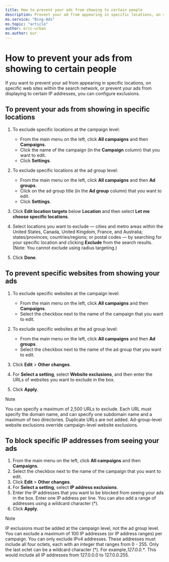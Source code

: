 ```yaml
---
title: How to prevent your ads from showing to certain people
description: Prevent your ad from appearing in specific locations, on specific web sites within the search network, or from displaying to certain IP addresses. You can set exclusions on a each ad or across multiple ads at the same time.
ms.service: "Bing-Ads"
ms.topic: "article"
author: eric-urban
ms.author: eur
---
```


# How to prevent your ads from showing to certain people

If you want to prevent your ad from appearing in specific locations, on specific web sites within the search network, or prevent your ads from displaying to certain IP addresses, you can configure exclusions.

## To prevent your ads from showing in specific locations
1. To exclude specific locations at the campaign level:
   - From the main menu on the left, click **All campaigns** and then **Campaigns**.
   - Click the name of the campaign (in the **Campaign** column) that you want to edit.
   - Click **Settings**.

1. To exclude specific locations at the ad group level:
   - From the main menu on the left, click **All campaigns** and then **Ad groups**.
   - Click on the ad group title (in the **Ad group** column) that you want to edit.
   - Click **Settings**.

1. Click **Edit location targets** below **Location** and then select **Let me choose specific locations**.
1. Select locations you want to exclude — cities and metro areas within the United States, Canada, United Kingdom, France, and Australia; states/provinces; countries/regions; or postal codes — by searching for your specific location and clicking **Exclude** from the search results.  (Note: You cannot exclude using radius targeting.)
1. Click **Done**.

## To prevent specific websites from showing your ads
1. To exclude specific websites at the campaign level:
   - From the main menu on the left, click **All campaigns** and then **Campaigns**.
   - Select the checkbox next to the name of the campaign that you want to edit.

1. To exclude specific websites at the ad group level:
   - From the main menu on the left, click **All campaigns** and then **Ad groups**.
   - Select the checkbox next to the name of the ad group that you want to edit.

1. Click **Edit**&nbsp;&gt;&nbsp;**Other changes**.
1. For **Select a setting**, select **Website exclusions**, and then enter the URLs of websites you want to exclude in the box.
1. Click **Apply**.

> [!NOTE]
> You can specify a maximum of 2,500 URLs to exclude.
> Each URL must specify the domain name, and can specify one subdomain name and a maximum of two directories.
> Duplicate URLs are not added.
> Ad-group-level website exclusions override campaign-level website exclusions.

## To block specific IP addresses from seeing your ads
1. From the main menu on the left, click **All campaigns** and then **Campaigns**.
1. Select the checkbox next to the name of the campaign that you want to edit.
1. Click **Edit**&nbsp;&gt;&nbsp;**Other changes**.
1. For **Select a setting**, select **IP address exclusions**.
1. Enter the IP addresses that you want to be blocked from seeing your ads in the box. Enter one IP address per line. You can also add a range of addresses using a wildcard character (\*).
1. Click **Apply**.

> [!NOTE]
> IP exclusions must be added at the campaign level, not the ad group level.
> You can exclude a maximum of 100 IP addresses (or IP address ranges) per campaign.
> You can only exclude IPv4 addresses. These addresses must include all four octets, each with an integer that ranges from 0 - 255. Only the last octet can be a wildcard character (\*).  For example,*127.0.0.\**. This would include all IP addresses from 127.0.0.0 to 127.0.0.255.

 

